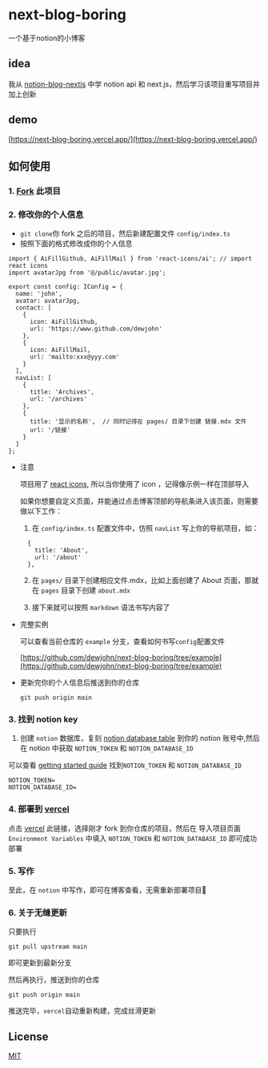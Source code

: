 
# next-blog-boring

一个基于notion的小博客


## idea

我从 [notion-blog-nextjs](https://github.com/samuelkraft/notion-blog-nextjs) 中学 notion api 和 next.js，然后学习该项目重写项目并加上创新

## demo

[https://next-blog-boring.vercel.app/](https://next-blog-boring.vercel.app/)

## 如何使用

### 1. [Fork](https://github.com/dewjohn/next-blog-boring/fork) 此项目

### 2. 修改你的个人信息
- `git clone`你 fork 之后的项目，然后新建配置文件 `config/index.ts`
- 按照下面的格式修改成你的个人信息

```
import { AiFillGithub, AiFillMail } from 'react-icons/ai'; // import react icons
import avatarJpg from '@/public/avatar.jpg';

export const config: IConfig = {
  name: 'john',
  avatar: avatarJpg,
  contact: [
    {
      icon: AiFillGithub,
      url: 'https://www.github.com/dewjohn'
    },
    {
      icon: AiFillMail,
      url: 'mailto:xxx@yyy.com'
    }
  ],
  navList: [
    {
      title: 'Archives',
      url: '/archives'
    },
    {
      title: '显示的名称',  // 同时记得在 pages/ 目录下创建 链接.mdx 文件
      url: '/链接'
    }
  ]
};

```
- 注意

  项目用了 [react icons](https://react-icons.github.io/), 所以当你使用了 icon ，记得像示例一样在顶部导入

  如果你想要自定义页面，并能通过点击博客顶部的导航条进入该页面，则需要做以下工作：
  
    1. 在 `config/index.ts` 配置文件中，仿照 `navList` 写上你的导航项目，如：

    ```
      {
        title: 'About',
        url: '/about'
      },
    ``` 
      
    2. 在 `pages/` 目录下创建相应文件.mdx，比如上面创建了 About 页面，那就在 `pages` 目录下创建 `about.mdx`

    3. 接下来就可以按照 `markdown` 语法书写内容了

- 完整实例

  可以查看当前仓库的 `example` 分支，查看如何书写`config`配置文件

  [https://github.com/dewjohn/next-blog-boring/tree/example](https://github.com/dewjohn/next-blog-boring/tree/example)


- 更新完你的个人信息后推送到你的仓库

  ```
  git push origin main
  ```
### 3. 找到 notion key

1. 创建 `notion` 数据库，复刻  [notion database table](https://www.notion.so/5b53abc87b284beab0c169c9fb695b4d?v=e4ed5b1a8f2e4e12b6d1ef68fa66e518) 到你的 notion 账号中,然后在 notion 中获取 `NOTION_TOKEN` 和 `NOTION_DATABASE_ID`

可以查看 [getting started guide](https://developers.notion.com/docs/getting-started) 找到`NOTION_TOKEN` 和 `NOTION_DATABASE_ID`

```
NOTION_TOKEN=
NOTION_DATABASE_ID=
```

### 4. 部署到 [vercel](https://vercel.com/new)

点击 [vercel](https://vercel.com/new) 此链接，选择刚才 fork 到你仓库的项目，然后在 导入项目页面 `Environment Variables` 中填入 `NOTION_TOKEN` 和 `NOTION_DATABASE_ID` 即可成功部署

### 5. 写作

至此，在 `notion` 中写作，即可在博客查看，无需重新部署项目🤗



### 6. 关于无缝更新

只要执行

```
git pull upstream main
```

即可更新到最新分支

然后再执行，推送到你的仓库

```
git push origin main
```

推送完毕，`vercel`自动重新构建，完成丝滑更新



## License

[MIT](https://github.com/dewjohn/next-blog-boring/blob/main/LICENSE)

